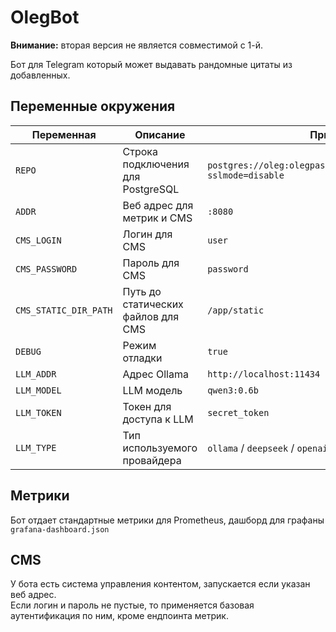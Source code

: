 # OlegBot

**Внимание:** вторая версия не является совместимой с 1-й.

Бот для Telegram который может выдавать рандомные цитаты из добавленных.

## Переменные окружения

| Переменная            | Описание                           | Пример                                                            |
| --------------------- | ---------------------------------- | ----------------------------------------------------------------- |
| `REPO`                | Строка подключения для PostgreSQL  | `postgres://oleg:olegpass@localhost:5432/olegbot?sslmode=disable` |
| `ADDR`                | Веб адрес для метрик и CMS         | `:8080`                                                           |
| `CMS_LOGIN`           | Логин для CMS                      | `user`                                                            |
| `CMS_PASSWORD`        | Пароль для CMS                     | `password`                                                        |
| `CMS_STATIC_DIR_PATH` | Путь до статических файлов для CMS | `/app/static`                                                     |
| `DEBUG`               | Режим отладки                      | `true`                                                            |
| `LLM_ADDR`            | Адрес Ollama                       | `http://localhost:11434`                                          |
| `LLM_MODEL`           | LLM модель                         | `qwen3:0.6b`                                                      |
| `LLM_TOKEN`           | Токен для доступа к LLM            | `secret_token`                                                    |
| `LLM_TYPE`            | Тип используемого провайдера       | `ollama` / `deepseek` / `openai`                                  |

## Метрики

Бот отдает стандартные метрики для Prometheus, дашборд для графаны `grafana-dashboard.json`

## CMS

У бота есть система управления контентом, запускается если указан веб адрес.  
Если логин и пароль не пустые, то применяется базовая аутентификация по ним, кроме ендпоинта метрик.
